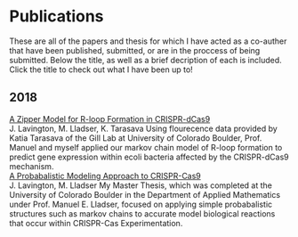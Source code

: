 # Publications 
These are all of the papers and thesis for which I have acted as a co-auther that have been published, submitted, 
or are in the proccess of being submitted. Below the title, as well as a brief decription of each is included. 
Click the title to check out what I have been up to!
## 2018 
[A Zipper Model for R-loop Formation in CRISPR-dCas9](http://stackoverflow.com)  
J. Lavington, M. Lladser, K. Tarasava
Using flourecence data provided by Katia Tarasava of the Gill Lab at University of Colorado Boulder, Prof. Manuel and myself applied our markov chain model of R-loop formation to predict gene expression within ecoli bacteria affected by the CRISPR-dCas9 mechanism.   
[A Probabalistic Modeling Approach to CRISPR-Cas9](WilderLavington.github.io/masters_thesis.pdf)   
J. Lavington, M. Lladser
My Master Thesis, which was completed at the University of Colorado Boulder in the Department of Applied Mathematics under Prof. Manuel E. Lladser, focused on applying simple probabalistic structures such as markov chains to accurate model biological reactions that occur within CRISPR-Cas Experimentation.  
